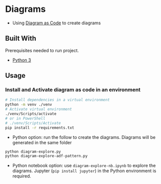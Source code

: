 # Diagrams

- Using [Diagram as Code](https://github.com/mingrammer/diagrams) to create
  diagrams

## Built With

Prerequisites needed to run project.

- [Python 3](https://www.python.org/)

## Usage

### Install and Activate diagram as code in an environment

```sh
# Install dependencies in a virtual environment
python -m venv ./venv
# Activate virtual environment
./venv/Scripts/activate
# or in PowerShell
# ./venv/Scripts/Activate
pip install -r requirements.txt
```

- Python option: run the follow to create the diagrams. Diagrams will be
  generated in the same folder

```sh
python diagram-explore.py
python diagram-explore-adf-pattern.py
```

- Python notebook option: use `diagram-explore-nb.ipynb` to explore the
  diagrams. Jupyter (`pip install jupyter`) in the Python environment is
  required.
